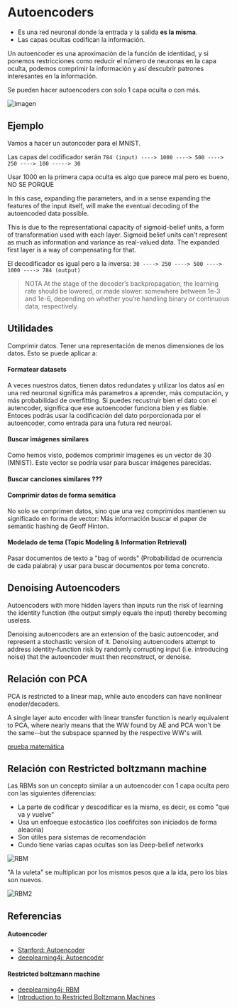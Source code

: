 # Autoencoders

* Es una red neuronal donde la entrada y la salida **es la misma**.
* Las capas ocultas codifican la información.

Un autoencoder es una aproximación de la función de identidad, y si ponemos restricciones como reducir el número de neuronas en la capa oculta, podemos comprimir la información y así descubrir patrones interesantes en la información.

Se pueden hacer autoencoders con solo 1 capa oculta o con más.

![imagen](https://deeplearning4j.org/img/deep_autoencoder.png)

## Ejemplo

Vamos a hacer un autoncoder para el MNIST.

Las capas del codificador serán `784 (input) ----> 1000 ----> 500 ----> 250 ----> 100 -----> 30`

Usar 1000 en la primera capa oculta es algo que parece mal pero es bueno, NO SE PORQUE

In this case, expanding the parameters, and in a sense expanding the features of the input itself, will make the eventual decoding of the autoencoded data possible.

This is due to the representational capacity of sigmoid-belief units, a form of transformation used with each layer. Sigmoid belief units can’t represent as much as information and variance as real-valued data. The expanded first layer is a way of compensating for that.

El decodificador es igual pero a la inversa: `30 ----> 250 ----> 500 ----> 1000 ----> 784 (output)`

> NOTA
> At the stage of the decoder’s backpropagation, the learning rate should be lowered, or made slower: somewhere between 1e-3 and 1e-6, depending on whether you’re handling binary or continuous data, respectively.


## Utilidades

Comprimir datos. Tener una representación de menos dimensiones de los datos. Esto se puede aplicar a:

#### Formatear datasets

A veces nuestros datos, tienen datos redundates y utilizar los datos así en una red neuronal significa más parametros a aprender, más computación, y más probabilidad de overfitting. Si puedes recustruir bien el dato con el autencoder, significa que ese autoencoder funciona bien y es fiable. Entoces podrás usar la codificación del dato porporcionada por el autoencoder, como entrada para una futura red neuroal.

#### Buscar imágenes similares

Como hemos visto, podemos comprimir imagenes es un vector de 30 (MNIST). Este vector se podría usar para buscar imágenes parecidas.

#### Buscar canciones similares ???

#### Comprimir datos de forma semática

No solo se comprimen datos, sino que una vez comprimidos mantienen su significado en forma de vector: Más información buscar el paper de semantic hashing de Geoff Hinton.

#### Modelado de tema (Topic Modeling & Information Retrieval)

Pasar documentos de texto a "bag of words" (Probabilidad de ocurrencia de cada palabra) y usar para buscar documentos por tema concreto.



## Denoising Autoencoders

Autoencoders with more hidden layers than inputs run the risk of learning the identity function (the output simply equals the input) thereby becoming useless.

Denoising autoencoders are an extension of the basic autoencoder, and represent a stochastic version of it. Denoising autoencoders attempt to address identity-function risk by randomly corrupting input (i.e. introducing noise) that the autoencoder must then reconstruct, or denoise.

## Relación con PCA

PCA is restricted to a linear map, while auto encoders can have nonlinear enoder/decoders.

A single layer auto encoder with linear transfer function is nearly equivalent to PCA, where nearly means that the WW found by AE and PCA won't be the same--but the subspace spanned by the respective WW's will.

[prueba matemática](https://pvirie.wordpress.com/2016/03/29/linear-autoencoders-do-pca/)


## Relación con Restricted boltzmann machine

Las RBMs son un concepto similar a un autoencoder con 1 capa oculta pero con las siguientes diferencias:

* La parte de codificar y descodificar es la misma, es decir, es como "que va y vuelve"
* Usa un enfoeque estocástico (los coefifcites son iniciados de forma aleaoria)
* Son útiles para sistemas de recomendación
* Cundo tiene varias capas ocultas son las Deep-belief networks

![RBM](https://deeplearning4j.org/img/multiple_hidden_layers_RBM.png)

"A la vuleta" se multiplican por los mismos pesos que a la ida, pero los bias son nuevos.

![RBM2](https://deeplearning4j.org/img/reconstruction_RBM.png)

## Referencias

#### Autoencoder
* [Stanford: Autoencoder](http://ufldl.stanford.edu/tutorial/unsupervised/Autoencoders/)
* [deeplearning4j: Autoencoder](https://deeplearning4j.org/deepautoencoder)

#### Restricted boltzmann machine
* [deeplearning4j: RBM](https://deeplearning4j.org/restrictedboltzmannmachine)
* [Introduction to Restricted Boltzmann Machines](http://blog.echen.me/2011/07/18/introduction-to-restricted-boltzmann-machines/)
